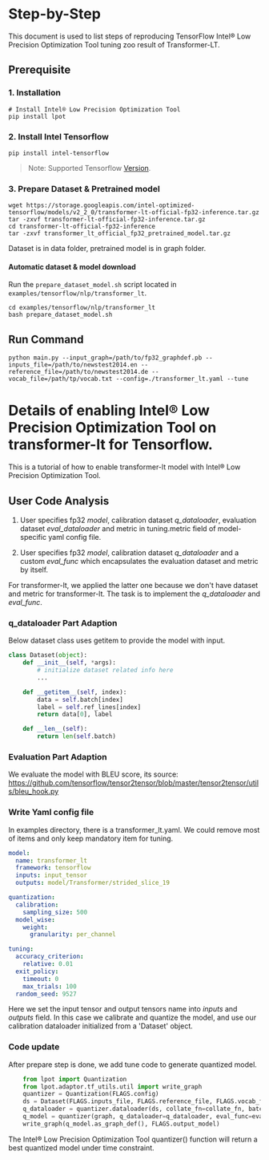 Step-by-Step
============

This document is used to list steps of reproducing TensorFlow Intel® Low Precision Optimization Tool tuning zoo result of Transformer-LT.

## Prerequisite

### 1. Installation
```Shell
# Install Intel® Low Precision Optimization Tool
pip install lpot
```

### 2. Install Intel Tensorflow
```Shell
pip install intel-tensorflow
```
> Note: Supported Tensorflow [Version](../../../../README.md).

### 3. Prepare Dataset & Pretrained model

```Shell
wget https://storage.googleapis.com/intel-optimized-tensorflow/models/v2_2_0/transformer-lt-official-fp32-inference.tar.gz
tar -zxvf transformer-lt-official-fp32-inference.tar.gz
cd transformer-lt-official-fp32-inference
tar -zxvf transformer_lt_official_fp32_pretrained_model.tar.gz
```

Dataset is in data folder, pretrained model is in graph folder.

#### Automatic dataset & model download
Run the `prepare_dataset_model.sh` script located in `examples/tensorflow/nlp/transformer_lt`.

```shell
cd examples/tensorflow/nlp/transformer_lt
bash prepare_dataset_model.sh
```

## Run Command

```Shell
python main.py --input_graph=/path/to/fp32_graphdef.pb --inputs_file=/path/to/newstest2014.en --reference_file=/path/to/newstest2014.de --vocab_file=/path/tp/vocab.txt --config=./transformer_lt.yaml --tune
```

Details of enabling Intel® Low Precision Optimization Tool on transformer-lt for Tensorflow.
=========================

This is a tutorial of how to enable transformer-lt model with Intel® Low Precision Optimization Tool.
## User Code Analysis
1. User specifies fp32 *model*, calibration dataset *q_dataloader*, evaluation dataset *eval_dataloader* and metric in tuning.metric field of model-specific yaml config file.

2. User specifies fp32 *model*, calibration dataset *q_dataloader* and a custom *eval_func* which encapsulates the evaluation dataset and metric by itself.

For transformer-lt, we applied the latter one because we don't have dataset and metric for transformer-lt. The task is to implement the *q_dataloader* and *eval_func*.


### q_dataloader Part Adaption
Below dataset class uses getitem to provide the model with input.

```python
class Dataset(object):
    def __init__(self, *args):
        # initialize dataset related info here
        ...

    def __getitem__(self, index):
        data = self.batch[index]
        label = self.ref_lines[index]
        return data[0], label

    def __len__(self):
        return len(self.batch)
```

### Evaluation Part Adaption
We evaluate the model with BLEU score, its source: https://github.com/tensorflow/tensor2tensor/blob/master/tensor2tensor/utils/bleu_hook.py

### Write Yaml config file
In examples directory, there is a transformer_lt.yaml. We could remove most of items and only keep mandatory item for tuning.

```yaml
model:
  name: transformer_lt
  framework: tensorflow
  inputs: input_tensor
  outputs: model/Transformer/strided_slice_19

quantization:
  calibration:
    sampling_size: 500
  model_wise:
    weight:
      granularity: per_channel

tuning:
  accuracy_criterion:
    relative: 0.01
  exit_policy:
    timeout: 0
    max_trials: 100
  random_seed: 9527
```

Here we set the input tensor and output tensors name into *inputs* and *outputs* field.
In this case we calibrate and quantize the model, and use our calibration dataloader initialized from a 'Dataset' object.

### Code update
After prepare step is done, we add tune code to generate quantized model.

```python
    from lpot import Quantization
    from lpot.adaptor.tf_utils.util import write_graph
    quantizer = Quantization(FLAGS.config)
    ds = Dataset(FLAGS.inputs_file, FLAGS.reference_file, FLAGS.vocab_file)
    q_dataloader = quantizer.dataloader(ds, collate_fn=collate_fn, batch_size=FLAGS.batch_size)
    q_model = quantizer(graph, q_dataloader=q_dataloader, eval_func=eval_func)
    write_graph(q_model.as_graph_def(), FLAGS.output_model)
```

The Intel® Low Precision Optimization Tool quantizer() function will return a best quantized model under time constraint.
